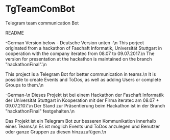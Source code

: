 # TgTeamComBot
Telegram team communication Bot

README

-German Version below - Deutsche Version unten -\n
This porject originated from a hackathon of Faschaft Informatik, Universität Stuttgart in cooperation with the company iteratec from 08.07 to 09.07.2017.\n
The version for presentation at the hackathon is maintained on the branch "hackathonFinal".\n

This project is a Telegram Bot for better communication in teams.\n
It is possible to create Events and ToDos, as well as adding Users or complete Groups to them.\n

-German-\n
Dieses Projekt ist bei einem Hackathon der Faschaft Informatik der Universität Stuttgart in Kooperation mit der Firma iteratec am 08.07 + 09.07.2107.\n
Der Stand zur Präsentierung beim Hackathon ist in der Branch "hackathonFinal" festgehalten.\n

Das Projekt ist ein Telegram Bot zur besseren Kommunikation innerhalb eines Teams.\n
Es ist möglich Events und ToDos anzulegen und Benutzer oder ganze Gruppen zu diesen hinzuzufügen.\n
